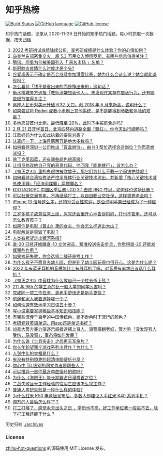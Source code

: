 # 知乎热榜
[![Build Status](https://github.com/ToWeLong/zhihu-hot-questions/workflows/CI/badge.svg)](https://github.com/ToWeLong/zhihu-hot-questions/actions)
[![GitHub language](https://img.shields.io/badge/language-golang-orange.svg)](https://golang.org/)
[![GitHub license](https://img.shields.io/github/license/ToWeLong/zhihu-hot-questions)](https://github.com/ToWeLong/zhihu-hot-questions/blob/main/LICENSE)

知乎热门话题，记录从 2020-11-29 日开始的知乎热门话题。每小时抓取一次数据，按天[归档](./archives)

<!-- BEGIN -->

1. [2022 考研初试成绩陆续公布，查考研成绩是什么体验？你的心情如何？](https://www.zhihu.com/question/517763458)
1. [乌克兰东部密集交火，超 5.3 万民众入境俄罗斯，有哪些信息值得关注？](https://www.zhihu.com/question/517783305)
1. [腾讯、阿里为何被美国列入「 恶名市场 」名单？](https://www.zhihu.com/question/517256985)
1. [新冠肺炎疫情什么时候才是个头?](https://www.zhihu.com/question/435756749)
1. [谷爱凌表示不确定是否会继续参加滑雪比赛，她为什么会这么说？她会就此退役吗？](https://www.zhihu.com/question/517793282)
1. [怎么看待「钱不是省出来的而是挣出来的」这句话？](https://www.zhihu.com/question/507959774)
1. [衡水桃城警方通报「教师涉嫌猥亵他人」，未发现许某存在猥亵行为，还有哪些细节值得关注？](https://www.zhihu.com/question/517811159)
1. [离岸人民币对美元升破 6.32 关口，创 2018 年 5 月来新高，说明什么？](https://www.zhihu.com/question/517305926)
1. [如果尝试将 Redmi 或者小米刷上其他系统，是不是能得到参数和体验的双赢？](https://www.zhihu.com/question/517627737)
1. [多地房贷首付比例，最低降至 20%，此时下手买房合适吗?](https://www.zhihu.com/question/517307194)
1. [2 月 21 日开学首日，北京四环内道路全面「飘红」，你今天出行顺畅吗？](https://www.zhihu.com/question/517762857)
1. [江歌妈妈为什么如此执着的要告刘鑫？](https://www.zhihu.com/question/511673803)
1. [认真问一下，上海月薪两万是绝大多数吗？](https://www.zhihu.com/question/517084175)
1. [如何看待深圳一公司推出「盲盒岗位」，由 HR 帮忙选择合适岗位？你愿意尝试吗？](https://www.zhihu.com/question/517715962)
1. [除了克莱因蓝，还有哪些颜色很高级?](https://www.zhihu.com/question/497851000)
1. [让组员修改他自己写的恶臭代码，他回我「能跑就行」，该怎么办？](https://www.zhihu.com/question/517410666)
1. [《鬼灭之刃》里的鬼很怕被砍脖子，那它们为什么不戴一个钢铁护脖呢？](https://www.zhihu.com/question/517502385)
1. [如何看待台湾拟修法严控半导体行业关键技术流出，并新增「核心关键技术域外使用罪」「经济间谍罪」两项罪名？](https://www.zhihu.com/question/517252890)
1. [《DOTA2》DPC 中国区季后赛 LGD 3:1 击败 RNG 夺冠，如何评价这场比赛？](https://www.zhihu.com/question/517702173)
1. [可以社保交满15年，不再继续打工，以自由职业交社保，这样领养老金吗？](https://www.zhihu.com/question/510859893)
1. [iPhone 13 信号这么差，还特别受女性欢迎，是否说明苹果已经成为了一种信仰？](https://www.zhihu.com/question/516662817)
1. [三岁多孩子故意往床上尿，尿完还会很开心地告诉妈妈，打也不管用，还可以怎么教育孩子？](https://www.zhihu.com/question/516892071)
1. [如果你是电影《盲山》里的女主，你会怎么样逃出大山？](https://www.zhihu.com/question/63903205)
1. [电影解说是否毁了电影？](https://www.zhihu.com/question/327470756)
1. [人类有希望走出银河系吗?](https://www.zhihu.com/question/517090467)
1. [直-20 已经开始跟直-10 立体突击，精准投送突击步兵，你觉得直-20 还能发挥哪些作用？](https://www.zhihu.com/question/516911817)
1. [如果考研失败，你会选择二战还是找工作？](https://www.zhihu.com/question/512112526)
1. [为什么孩子不愿意去幼儿园，但是到了幼儿园玩得也很开心，这是为什么呢？](https://www.zhihu.com/question/517038300)
1. [2022 年有蓝牙耳机的音质能比上有线耳机了吗，对音质有追求应该选什么耳机？](https://www.zhihu.com/question/517577322)
1. [《鬼灭之刃》中音柱为什么敢自己一个柱去杀上弦？](https://www.zhihu.com/question/433228260)
1. [211 与 985 的学生真的比一般大学的同学厉害吗？](https://www.zhihu.com/question/516777180)
1. [完成同一项工作任务，是老手更快还是新手更快？](https://www.zhihu.com/question/517559197)
1. [前途和家人我要选择哪一个？](https://www.zhihu.com/question/517322054)
1. [如何快速有效地学习日语五十音？](https://www.zhihu.com/question/20318161)
1. [写小说需要掌握哪些基本知识和技能？](https://www.zhihu.com/question/370078461)
1. [有哪些流传千百年的中国传统色，毫不逊色时下流行的颜色？](https://www.zhihu.com/question/505960679)
1. [考研党背英语单词，用app还是单词书好？](https://www.zhihu.com/question/324642872)
1. [加拿大警方暴力驱逐示威者逮捕上百人，骑警撞翻老妇，警方称「没发现有人受伤，马没事」，事态将如何发展？](https://www.zhihu.com/question/517644973)
1. [为什么说《士兵突击》之后再无军旅片？](https://www.zhihu.com/question/21982582)
1. [你长年盼望哪个游戏系列出续作？为什么？](https://www.zhihu.com/question/513486522)
1. [人到中年的幸福是什么？](https://www.zhihu.com/question/515517018)
1. [有没有特别惊艳的超清电脑壁纸分享？](https://www.zhihu.com/question/362992920)
1. [你心中 T0 级别的网文作者是哪些人？](https://www.zhihu.com/question/511902631)
1. [可以推荐一首你最近单曲循环的歌吗?](https://www.zhihu.com/question/517610121)
1. [为什么《海贼王》能长期霸占日漫榜首之位？](https://www.zhihu.com/question/505415876)
1. [二战失败且无工作经验的往届生应该怎么找工作？](https://www.zhihu.com/question/55597748)
1. [普通人考研失败是一种什么样的体验?](https://www.zhihu.com/question/512643790)
1. [为什么红米 K50 电竞版发布后，多数人却建议入手红米 K40 系列手机？](https://www.zhihu.com/question/517239306)
1. [调剂的人最后怎么样了？](https://www.zhihu.com/question/449937362)
1. [打工打够了，感觉永无出头之日 ，学历也不高，好工作单位我一般进不去，除了打工我还能干什么 ?](https://www.zhihu.com/question/517391774)

<!-- END -->

历史归档 [./archives](./archives)


### License
[zhihu-hot-questions](https://github.com/towelong/zhihu-hot-questions) 的源码使用 MIT License 发布。